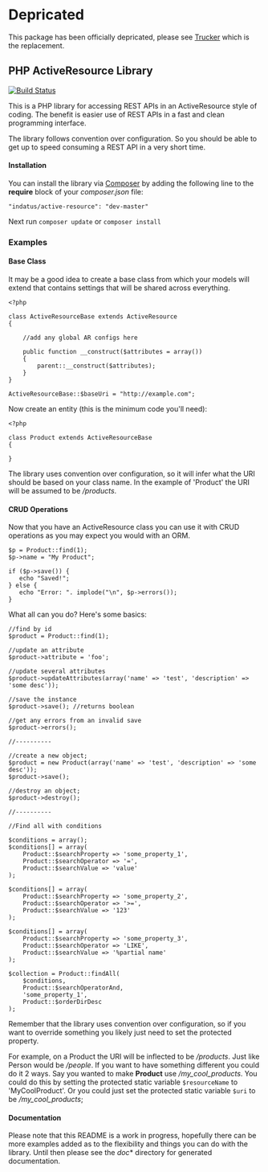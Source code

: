 # Depricated

This package has been officially depricated, please see [Trucker](https://github.com/Indatus/trucker) which is the replacement.

## PHP ActiveResource Library

[![Build Status](https://travis-ci.org/Indatus/ActiveResource.png?branch=master)](https://travis-ci.org/Indatus/ActiveResource)

This is a PHP library for accessing REST APIs in an ActiveResource style of coding. The benefit is easier use of REST APIs in a fast and clean programming interface.

The library follows convention over configuration. So you should be able to get up to speed consuming a REST API in a very short time.

#### Installation

You can install the library via [Composer](http://getcomposer.org) by adding the following line to the **require** block of your *composer.json* file:

````
"indatus/active-resource": "dev-master"
````

Next run `composer update` or `composer install`

### Examples

#### Base Class

It may be a good idea to create a base class from which your models will extend that contains settings that will be shared across everything.

````
<?php

class ActiveResourceBase extends ActiveResource
{

	//add any global AR configs here

    public function __construct($attributes = array())
    {
        parent::__construct($attributes);
    }
}

ActiveResourceBase::$baseUri = "http://example.com";

````

Now create an entity (this is the minimum code you'll need):

````
<?php

class Product extends ActiveResourceBase
{
    
}

````

The library uses convention over configuration, so it will infer what the URI should be based on your class name.  In the example of 'Product' the URI will be assumed to be */products*.

#### CRUD Operations

Now that you have an ActiveResource class you can use it with CRUD operations as you may expect you would with an ORM.

````
$p = Product::find(1);
$p->name = "My Product";

if ($p->save()) {
   echo "Saved!";
} else {
   echo "Error: ". implode("\n", $p->errors());
}
````

What all can you do? Here's some basics:

````
//find by id
$product = Product::find(1);

//update an attribute
$product->attribute = 'foo';

//update several attributes
$product->updateAttributes(array('name' => 'test', 'description' => 'some desc'));

//save the instance
$product->save(); //returns boolean

//get any errors from an invalid save
$product->errors();

//----------

//create a new object;
$product = new Product(array('name' => 'test', 'description' => 'some desc'));
$product->save();

//destroy an object;
$product->destroy();

//----------

//Find all with conditions

$conditions = array();
$conditions[] = array(
    Product::$searchProperty => 'some_property_1',
    Product::$searchOperator => '=',
    Product::$searchValue => 'value'
);

$conditions[] = array(
    Product::$searchProperty => 'some_property_2',
    Product::$searchOperator => '>=',
    Product::$searchValue => '123'
);

$conditions[] = array(
    Product::$searchProperty => 'some_property_3',
    Product::$searchOperator => 'LIKE',
    Product::$searchValue => '%partial name'
);

$collection = Product::findAll(
	$conditions,
	Product::$searchOperatorAnd,
	'some_property_1',
	Product::$orderDirDesc
);

````

Remember that the library uses convention over configuration, so if you want to override something you likely just need to set the protected property.

For example, on a Product the URI will be inflected to be */products*.  Just like Person would be */people*.  If you want to have something different you could do it 2 ways.  Say you wanted to make **Product** use */my_cool_products*. You could do this by setting the protected static variable `$resourceName` to 'MyCoolProduct'.  Or you could just set the protected static variable `$uri` to be */my_cool_products*;

#### Documentation

Please note that this README is a work in progress, hopefully there can be more examples added as to the flexibility and things you can do with the library.  Until then please see the *doc** directory for generated documentation.
